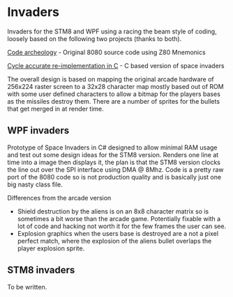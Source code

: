 # Invaders
Invaders for the STM8 and WPF using a racing the beam style of coding, loosely based on the following two projects (thanks to both). 

[Code archeology](http://computerarcheology.com/Arcade/SpaceInvaders/Code.html) - Original 8080 source code using Z80 Mnemonics

[Cycle accurate re-implementation in C](https://github.com/loadzero/si78c) - C based version of space invaders

The overall design is based on mapping the original arcade hardware of 256x224 raster screen to a 32x28 character map mostly based out of ROM with some user defined characters to allow a bitmap for the players bases as the missiles destroy them. There are a number of sprites for the bullets that get merged in at render time.

## WPF invaders
Prototype of Space Invaders in C# designed to allow minimal RAM usage and test out some design ideas for the STM8 version. Renders one line at time into a image then displays it, the plan is that the STM8 version clocks the line out over the SPI interface using DMA @ 8Mhz. Code is a pretty raw port of the 8080 code so is not production quality and is basically just one big nasty class file.

Differences from the arcade version
- Shield destruction by the aliens is on an 8x8 character matrix so is sometimes a bit worse than the arcade game. Potentially fixable with a lot of code and hacking not worth it for the few frames the user can see.
- Explosion graphics when the users base is destroyed are a not a pixel perfect match, where the explosion of the aliens bullet overlaps the player explosion sprite.

## STM8 invaders
To be written.